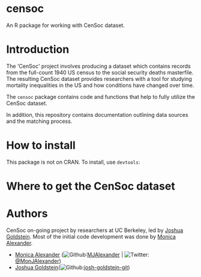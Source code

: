 # censoc
An R package for working with CenSoc dataset. 

# Introduction
The 'CenSoc' project involves producing a dataset which contains records from the full-count 1940 US census to the social security deaths masterfile. The resulting CenSoc dataset provides researchers with a tool for studying mortality inequalities in the US and how conditions have changed over time. 

The `censoc` package contains code and functions that help to fully utilize the CenSoc dataset. 

In addition, this repository contains documentation outlining data sources and the matching process. 

# How to install
This package is not on CRAN. To install, use `devtools`:



# Where to get the CenSoc dataset

# 


# Authors 
CenSoc on-going project by researchers at UC Berkeley, led by [Joshua Goldstein](http://www.site.demog.berkeley.edu/josh-goldstein). Most of the initial code development was done by [Monica Alexander](https://www.monicaalexander.com/).

- [Monica Alexander](https://www.monicaalexander.com/) (![Github](http://i.imgur.com/9I6NRUm.png):[MJAlexander](https://github.com/MJAlexander) | ![Twitter](http://i.imgur.com/wWzX9uB.png): [@MonJAlexander](https://twitter.com/monjalexander))
- [Joshua Goldstein](http://www.site.demog.berkeley.edu/josh-goldstein)(![Github](http://i.imgur.com/9I6NRUm.png):[josh-goldstein-git](https://github.com/josh-goldstein-git))
